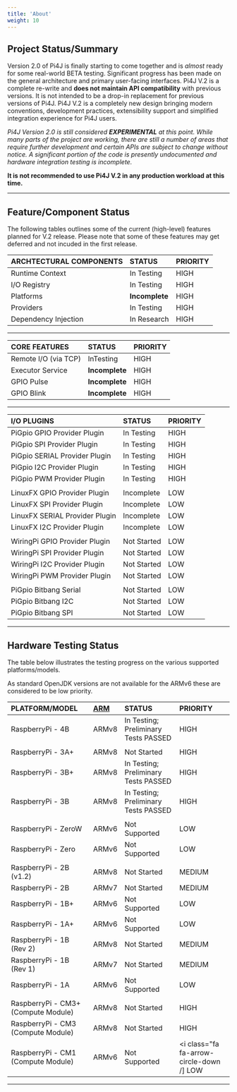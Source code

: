 ```yaml
---
title: 'About'
weight: 10
---
```


## Project Status/Summary

Version 2.0 of Pi4J is finally starting to come together and is _almost_ ready for some real-world 
BETA testing.  Significant progress has been made on the general architecture and primary user-facing 
interfaces.  Pi4J V.2 is a complete re-write and **does not maintain API compatibility** with previous 
versions.  It is not intended to be a drop-in replacement for previous versions of Pi4J.  Pi4J V.2 is 
a completely new design bringing modern conventions, development practices, extensibility support 
and simplified integration experience for Pi4J users.

*Pi4J Version 2.0 is still considered **EXPERIMENTAL** at this point. 
While many parts of the project are working, there are still a number of areas that require 
further development and certain APIs are subject to change without notice.
A significant portion of the code is presently undocumented and hardware integration testing 
is incomplete.*

**It is not recommended to use Pi4J V.2 in any production workload at this time.**

---

## Feature/Component Status

The following tables outlines some of the current (high-level) features planned for V.2 release.  Please note that some of these features may get deferred and not incuded in the first release.

| ARCHTECTURAL COMPONENTS | STATUS | PRIORITY |
| :---	| :---	| :--- |
| Runtime Context | <i class="fa fa-cogs"></i> In Testing | <i class="fa fa-arrow-circle-up"></i> HIGH |
| I/O Registry | <i class="fa fa-cogs"></i> In Testing | <i class="fa fa-arrow-circle-up"></i> HIGH |
| Platforms | <i class="fa fa-hourglass-half"></i> **Incomplete** | <i class="fa fa-arrow-circle-up"></i> HIGH |
| Providers | <i class="fa fa-cogs"></i> In Testing | <i class="fa fa-arrow-circle-up"></i> HIGH |
| Dependency Injection | <i class="fa fa-flask"></i> In Research | <i class="fa fa-arrow-circle-up"></i> HIGH |

---

| CORE FEATURES | STATUS | PRIORITY |
| :---	| :---	| :--- |
| Remote I/O (via TCP) | <i class="fa fa-cogs"></i> InTesting |  <i class="fa fa-arrow-circle-up"></i> HIGH |
| Executor Service | <i class="fa fa-hourglass-half"></i> **Incomplete** |  <i class="fa fa-arrow-circle-up"></i> HIGH |
| GPIO Pulse | <i class="fa fa-hourglass-half"></i> **Incomplete** | <i class="fa fa-arrow-circle-up"></i> HIGH |
| GPIO Blink | <i class="fa fa-hourglass-half"></i> **Incomplete** | <i class="fa fa-arrow-circle-up"></i> HIGH |

---

| I/O PLUGINS | STATUS | PRIORITY |
| :---	| :---	| :--- |
| PiGpio GPIO Provider Plugin | <i class="fa fa-cogs"></i> In Testing | <i class="fa fa-arrow-circle-up"></i> HIGH |
| PiGpio SPI Provider Plugin | <i class="fa fa-cogs"></i> In Testing | <i class="fa fa-arrow-circle-up"></i> HIGH |
| PiGpio SERIAL Provider Plugin | <i class="fa fa-cogs"></i> In Testing | <i class="fa fa-arrow-circle-up"></i> HIGH |
| PiGpio I2C Provider Plugin | <i class="fa fa-cogs"></i> In Testing | <i class="fa fa-arrow-circle-up"></i> HIGH |
| PiGpio PWM Provider Plugin | <i class="fa fa-cogs"></i> In Testing | <i class="fa fa-arrow-circle-up"></i> HIGH |
| 	| 	|   |
| LinuxFX GPIO Provider Plugin | <i class="fa fa-hourglass-half"></i> Incomplete | <i class="fa fa-arrow-circle-down"></i> LOW |
| LinuxFX SPI Provider Plugin | <i class="fa fa-hourglass-half"></i> Incomplete | <i class="fa fa-arrow-circle-down"></i> LOW |
| LinuxFX SERIAL Provider Plugin | <i class="fa fa-hourglass-half"></i> Incomplete | <i class="fa fa-arrow-circle-down"></i> LOW |
| LinuxFX I2C Provider Plugin | <i class="fa fa-hourglass-half"></i> Incomplete | <i class="fa fa-arrow-circle-down"></i> LOW |
| 	| 	|   |
| WiringPi GPIO Provider Plugin | <i class="fa fa-hourglass-o"></i> Not Started | <i class="fa fa-arrow-circle-down"></i> LOW |
| WiringPi SPI Provider Plugin | <i class="fa fa-hourglass-o"></i> Not Started | <i class="fa fa-arrow-circle-down"></i> LOW |
| WiringPi I2C Provider Plugin | <i class="fa fa-hourglass-o"></i> Not Started | <i class="fa fa-arrow-circle-down"></i> LOW |
| WiringPi PWM Provider Plugin | <i class="fa fa-hourglass-o"></i> Not Started | <i class="fa fa-arrow-circle-down"></i> LOW |
| 	| 	|   |
| PiGpio Bitbang Serial | <i class="fa fa-hourglass-o"></i> Not Started | <i class="fa fa-arrow-circle-down"></i> LOW |
| PiGpio Bitbang I2C | <i class="fa fa-hourglass-o"></i> Not Started | <i class="fa fa-arrow-circle-down"></i> LOW |
| PiGpio Bitbang SPI | <i class="fa fa-hourglass-o"></i> Not Started | <i class="fa fa-arrow-circle-down"></i> LOW |

---

## Hardware Testing Status

The table below illustrates the testing progress on the various supported platforms/models.

As standard OpenJDK versions are not available for the ARMv6 these are considered to be low priority.

| PLATFORM/MODEL | [ARM](https://en.wikipedia.org/wiki/Raspberry_Pi#Specifications) | STATUS | PRIORITY |
| :---	| :---	| :--- | :--- |
| RaspberryPi - 4B | ARMv8 | <i class="fa fa-cogs"></i> In Testing; Preliminary Tests PASSED | <i class="fa fa-arrow-circle-up"></i> HIGH |
| 	| 	|   |    |
| RaspberryPi - 3A+ | ARMv8 | <i class="fa fa-hourglass-o"></i> Not Started | <i class="fa fa-arrow-circle-up"></i> HIGH |
| RaspberryPi - 3B+| ARMv8 | <i class="fa fa-cogs"></i> In Testing; Preliminary Tests PASSED | <i class="fa fa-arrow-circle-up"></i> HIGH |
| RaspberryPi - 3B | ARMv8 | <i class="fa fa-cogs"></i> In Testing; Preliminary Tests PASSED | <i class="fa fa-arrow-circle-up"></i> HIGH |
| 	| 	|   |    |
| RaspberryPi - ZeroW | ARMv6 | <i class="fa fa-times"></i> Not Supported | <i class="fa fa-arrow-circle-down"></i> LOW |
| RaspberryPi - Zero | ARMv6 | <i class="fa fa-times"></i> Not Supported | <i class="fa fa-arrow-circle-down"></i> LOW |
| 	| 	|   |    |
| RaspberryPi - 2B (v1.2) | ARMv8 | <i class="fa fa-hourglass-o"></i> Not Started | <i class="fa fa-circle"></i> MEDIUM |
| RaspberryPi - 2B | ARMv7 | <i class="fa fa-hourglass-o"></i> Not Started | <i class="fa fa-circle"></i> MEDIUM |
| RaspberryPi - 1B+ | ARMv6 | <i class="fa fa-times"></i> Not Supported | <i class="fa fa-arrow-circle-down"></i> LOW |
| RaspberryPi - 1A+ | ARMv6 | <i class="fa fa-times"></i> Not Supported | <i class="fa fa-arrow-circle-down"></i> LOW |
| RaspberryPi - 1B (Rev 2) | ARMv8 | <i class="fa fa-hourglass-o"></i> Not Started | <i class="fa fa-circle"></i> MEDIUM |
| RaspberryPi - 1B (Rev 1) | ARMv7 | <i class="fa fa-hourglass-o"></i> Not Started | <i class="fa fa-circle"></i> MEDIUM |
| RaspberryPi - 1A | ARMv6 | <i class="fa fa-times"></i> Not Supported | <i class="fa fa-arrow-circle-down"></i> LOW |
| 	| 	|   |    |
| RaspberryPi - CM3+ (Compute Module)  | ARMv8 | <i class="fa fa-hourglass-o"></i> Not Started | <i class="fa fa-arrow-circle-up"></i> HIGH |
| RaspberryPi - CM3 (Compute Module)  | ARMv8 | <i class="fa fa-hourglass-o"></i> Not Started | <i class="fa fa-arrow-circle-up"></i> HIGH |
| RaspberryPi - CM1 (Compute Module)  | ARMv6 | <i class="fa fa-times"></i> Not Supported | <i class="fa fa-arrow-circle-down /] LOW |

---
